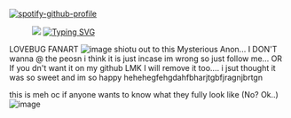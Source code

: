 [![spotify-github-profile](https://spotify-github-profile.kittinanx.com/api/view?uid=rcz1t3kpewneahhisy6hhxu1j&cover_image=true&theme=novatorem&show_offline=false&background_color=000000&interchange=false&bar_color=ffffff&bar_color_cover=false)](https://github.com/kittinan/spotify-github-profile)



⠀⠀⠀⠀![](https://komarev.com/ghpvc/?username=autopsycutie&color=cbbda3)
[![Typing SVG](https://readme-typing-svg.demolab.com?font=Source+Code+Pro&pause=e9dae1&color=e9dae1&center=true&width=900&lines=jeff+the+killer+n1+fan)](https://git.io/typing-svg)

LOVEBUG FANART
![image](https://github.com/user-attachments/assets/3bdefa08-b115-49b6-9e53-77934f3b9057)
shiotu out to this Mysterious Anon... I DON'T wanna @ the peosn i think it is just incase im wrong so just follow me... OR If you dn't want it on my github LMK I will remove it too.... i jsut thought it was so sweet and im so happy hehehegfehgdahfbharjtgbfjragnjbrtgn

this is meh oc if anyone wants to know what they fully look like (No? Ok..)
![image](https://github.com/user-attachments/assets/010304b3-97b1-48cd-9bbf-d4be73b93604)


